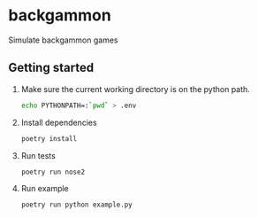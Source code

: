 # backgammon

Simulate backgammon games

## Getting started

1. Make sure the current working directory is on the python path.
   ```bash
   echo PYTHONPATH=:`pwd` > .env
   ```

1. Install dependencies
   ```bash
   poetry install
   ```

1. Run tests
   ```bash
   poetry run nose2
   ```

1. Run example
   ```bash
   poetry run python example.py
   ```
